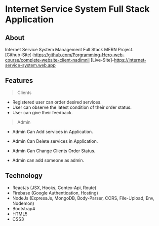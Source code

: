 # Internet Service System Full Stack Application

## About
 Internet Service System Management Full Stack MERN Project.  
[Github-Site]-https://github.com/Porgramming-Hero-web-course/complete-website-client-nadimnil
[Live-Site]-https://internet-service-system.web.app 

## Features 
> Clients
   - Registered user can order desired services.
   - User can observe the latest condition of their order status. 
   - User can give their feedback. 
> Admin
   - Admin Can Add services in Application.

   - Admin Can Delete services in Application.
   - Admin Can Change Clients Order Status.
   - Admin can add someone as admin. 

## Technology
- ReactJs (JSX, Hooks, Contex-Api, Route)
- Firebase (Google Authentication, Hosting)
- NodeJs (ExpressJs, MongoDB, Body-Parser, CORS, File-Upload, Env, Nodemon)
- Bootstrap4
- HTML5
- CSS3
